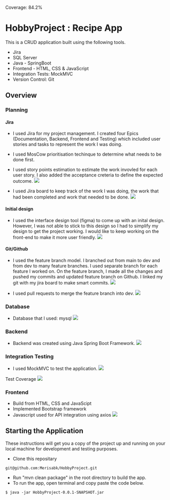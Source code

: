 Coverage: 84.2%

# HobbyProject : Recipe App

This is a CRUD application built using the following tools. 
* Jira
* SQL Server
* Java - SpringBoot
* Frontend - HTML, CSS & JavaScript
* Integration Tests: MockMVC
* Version Control: Git

## Overview 

### Planning
#### Jira
* I used Jira for my project management. I created four Epics (Documentation, Backend, Frontend and Testing) which included user stories and tasks to represent the work I was doing.
* I used MosCow prioritisation techinque to determine what needs to be done first. 
* I used story points estimation to estimate the work invovled for each user story. I also added the acceptance creteria to define the expected outcome. 
![](Documentation/example-of-a-user-story.png) 

* I used Jira board to keep track of the work I was doing, the work that had been completed and work that needed to be done. 
![](Documentation/jira-sprint-board.png)

#### Initial design
* I used the interface design tool (figma) to come up with an inital design. However, I was not able to stick to this design so I had to simplify my design to get the project working. I would like to keep working on the front-end to make it more user friendly.
![](Documentation/design.png)

#### Git/Github
* I used the feature branch model. I branched out from main to dev and from dev to many feature branches. I used separate branch for each feature I worked on. On the feature branch, I made all the changes and pushed my commits and updated feature branch on Github. I linked my git with my jira board to make smart commits.
![](Documentation/feature-branch-model.png)



* I used pull requests to merge the feature branch into dev.
![](Documentation/pull-request-1.png)

### Database
* Database that I used: mysql 
![](Documentation/Hobbyproject-ERD.png)

### Backend 
* Backend was created using Java Spring Boot Framework. 
![](Documentation/backend.png)

### Integration Testing
* I used MockMVC to test the application. 
![](Documentation/test.png)

Test Coverage 
![](Documentation/test-coverage.png)

### Frontend 
* Build from HTML, CSS and JavaScipt
* Implemented Bootstrap framework 
* Javascript used for API integration using axios
![](Documentation/front-end.png)

## Starting the Application 

These instructions will get you a copy of the project up and running on your local machine for development and testing purposes. 
- Clone this repositary 
```
git@github.com:Merisabk/HobbyProject.git
```
- Run "mvn clean package" in the root directory to build the app.
- To run the app, open terminal and copy paste the code below. 

```
$ java -jar HobbyProject-0.0.1-SNAPSHOT.jar
```




